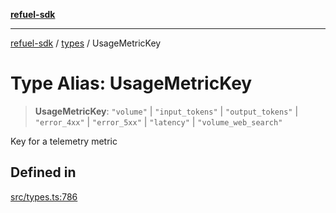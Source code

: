 [**refuel-sdk**](../../README.md)

***

[refuel-sdk](../../modules.md) / [types](../README.md) / UsageMetricKey

# Type Alias: UsageMetricKey

> **UsageMetricKey**: `"volume"` \| `"input_tokens"` \| `"output_tokens"` \| `"error_4xx"` \| `"error_5xx"` \| `"latency"` \| `"volume_web_search"`

Key for a telemetry metric

## Defined in

[src/types.ts:786](https://github.com/refuel-ai/refuel-sdk/blob/4c2ff8dd3473ca3a77a7beb7cac6d4e017c1d0e0/src/types.ts#L786)
